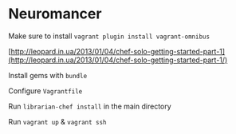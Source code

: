 Neuromancer
===========

Make sure to install `vagrant plugin install vagrant-omnibus`

[http://leopard.in.ua/2013/01/04/chef-solo-getting-started-part-1](http://leopard.in.ua/2013/01/04/chef-solo-getting-started-part-1/)

Install gems with `bundle`

Configure `Vagrantfile`

Run `librarian-chef install` in the main directory

Run `vagrant up` & `vagrant ssh`
